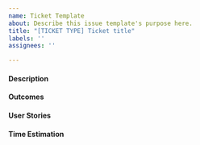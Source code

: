 ```yaml
---
name: Ticket Template
about: Describe this issue template's purpose here.
title: "[TICKET TYPE] Ticket title"
labels: ''
assignees: ''

---
```


#### Description

#### Outcomes

#### User Stories

#### Time Estimation
